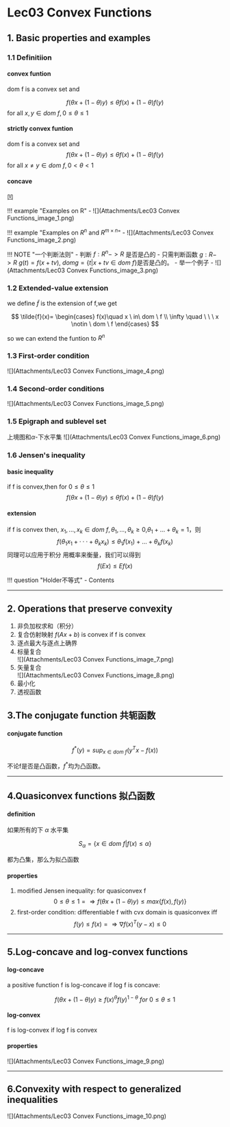 # Lec03 Convex Functions
## 1. Basic properties and examples
### 1.1 Definitiion
#### convex funtion
dom f is a convex set and 

$$
f(θx + (1 - θ)y) ≤ θf(x) + (1 - θ)f(y)
$$
for all $x,y\in dom\ f ,0\leq \theta \leq 1$
#### strictly convex funtion 
dom f is a convex set and 
$$
f(θx + (1 - θ)y) ≤ θf(x) + (1 - θ)f(y)
$$
for all $x\neq y\in dom\ f ,0<\theta < 1$
#### concave 
凹 

!!! example "Examples on R"
	- ![](Attachments/Lec03 Convex Functions_image_1.png)

!!! example "Examples on $R^n$ and $R^{m\times n}$"
	- ![](Attachments/Lec03 Convex Functions_image_2.png)

!!! NOTE "一个判断法则"
	- 判断 $f:R^n ->R$ 是否是凸的
	- 只需判断函数 $g:R->R\ g(t)=f(x+tv),\ dom g =\{ t| x+tv \in dom \ f \}$是否是凸的。
	- 举一个例子
	- ![](Attachments/Lec03 Convex Functions_image_3.png)
### 1.2 Extended-value extension
we define $\tilde{f}$ is the extension of f,we get

$$
\tilde{f}(x)=
\begin{cases}
f(x)\quad x \ in\ dom \ f \\
\infty \quad \ \ \  x \notin \ dom \ f 
\end{cases}
$$

so we can extend the funtion to $R^n$
### 1.3 First-order condition 
![](Attachments/Lec03 Convex Functions_image_4.png)
### 1.4 Second-order conditions
![](Attachments/Lec03 Convex Functions_image_5.png)
### 1.5 Epigraph and sublevel set
上境图和$\alpha$-下水平集
![](Attachments/Lec03 Convex Functions_image_6.png)
### 1.6 Jensen's inequality
#### basic inequality
if f is convex,then for $0\leq \theta \leq 1$
$$
f(θx + (1 - θ)y) ≤ θf(x) + (1 - θ)f(y)
$$
#### extension 
if f is convex then, $x_1,...,x_k \in dom \ f ,\theta_1,...,\theta_k\geq 0$,$\theta_1+...+\theta_k=1$，则
$$
f(\theta_1x_1+···+\theta_kx_k)\leq \theta_1f(x_1)+...+\theta_kf(x_k)
$$
同理可以应用于积分
用概率来衡量，我们可以得到
$$
f(Ex)\leq Ef(x)
$$

!!! question "Holder不等式"
	- Contents

---

## 2. Operations that preserve convexity
1. 非负加权求和（积分）
2. 复合仿射映射 $f(Ax+b)$ is convex if f is convex
3. 逐点最大与逐点上确界
4. 标量复合  
   ![](Attachments/Lec03 Convex Functions_image_7.png)
5. 矢量复合  
   ![](Attachments/Lec03 Convex Functions_image_8.png)
6. 最小化
7. 透视函数
## 3.The conjugate function 共轭函数
#### conjugate function 

$$f^*(y)=sup_{x\in dom \ f}(y^Tx-f(x))$$

不论f是否是凸函数，$f^*$均为凸函数。

---

## 4.Quasiconvex functions 拟凸函数
#### definition

如果所有的下 $\alpha$ 水平集

$$S_\alpha= \{x\in dom \ f | f(x)\leq \alpha\}$$

都为凸集，那么为拟凸函数
#### properties
1. modified Jensen inequality:
	for quasiconvex f
$$
0 ≤ θ ≤ 1 =⇒ f(θx + (1 - θ)y) ≤ max\{f(x), f(y)\}
$$
2. first-order condition: 
	differentiable f with cvx domain is quasiconvex iff
$$
f(y) ≤ f(x) =⇒ ∇f(x)^T (y - x) ≤ 0
$$

---

## 5.Log-concave and log-convex functions
#### log-concave
a positive function f is log-concave if log f is concave:

$$f(θx + (1 - θ)y) ≥ f(x)^θf(y)^{1-θ}\  for\  0 ≤ θ ≤ 1$$

#### log-convex
f is log-convex if log f is convex
#### properties 
![](Attachments/Lec03 Convex Functions_image_9.png)

---

## 6.Convexity with respect to generalized inequalities
![](Attachments/Lec03 Convex Functions_image_10.png)